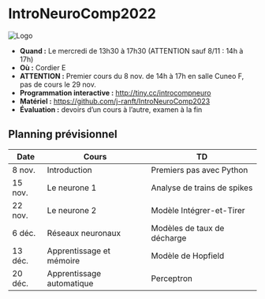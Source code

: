 # IntroNeuroComp2022
![Logo](title_slide.jpg "Title slide")

- **Quand :**  Le mercredi de 13h30 à 17h30 (ATTENTION sauf 8/11 : 14h à 17h)
- **Où :**  Cordier E
- **ATTENTION :** Premier cours du 8 nov. de 14h à 17h en salle Cuneo F, pas de cours le 29 nov.
- **Programmation interactive :**  http://tiny.cc/introcompneuro
- **Matériel :**  https://github.com/j-ranft/IntroNeuroComp2023
- **Évaluation :**  devoirs d’un cours à l’autre, examen à la fin

Planning prévisionnel 
---------------------

| Date      | Cours 	        | TD | 
| --- | --- | --- |
| 8 nov.	  | Introduction	  | Premiers pas avec Python |
| 15 nov.	  | Le neurone 1	  | Analyse de trains de spikes |
| 22 nov.	  | Le neurone 2	  | Modèle Intégrer-et-Tirer |
| 6 déc.	  | Réseaux neuronaux	  | Modèles de taux de décharge |
| 13 déc.	  | Apprentissage et mémoire	  | Modèle de Hopfield |
| 20 déc.   | Apprentissage automatique	  | Perceptron |
